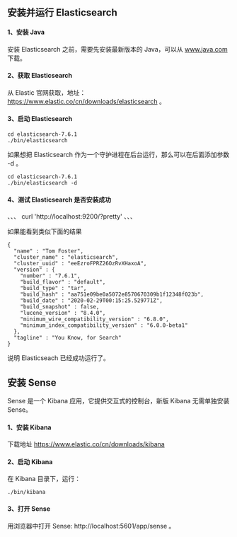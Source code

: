 ## 安装并运行 Elasticsearch

#### 1、安装 Java

安装 Elasticsearch 之前，需要先安装最新版本的 Java，可以从 www.java.com 下载。


#### 2、获取 Elasticsearch

从 Elastic 官网获取，地址：https://www.elastic.co/cn/downloads/elasticsearch 。

#### 3、启动 Elasticsearch

```
cd elasticsearch-7.6.1
./bin/elasticsearch  
```
如果想把 Elasticsearch 作为一个守护进程在后台运行，那么可以在后面添加参数 -d 。

```
cd elasticsearch-7.6.1
./bin/elasticsearch -d
```


#### 4、测试 Elasticsearch 是否安装成功

、、、
curl 'http://localhost:9200/?pretty'
、、、

如果能看到类似下面的结果

```
{
  "name" : "Tom Foster",
  "cluster_name" : "elasticsearch",
  "cluster_uuid" : "eeEzroFPRZ26OzRvXHaxoA",
  "version" : {
    "number" : "7.6.1",
    "build_flavor" : "default",
    "build_type" : "tar",
    "build_hash" : "aa751e09be0a5072e8570670309b1f12348f023b",
    "build_date" : "2020-02-29T00:15:25.529771Z",
    "build_snapshot" : false,
    "lucene_version" : "8.4.0",
    "minimum_wire_compatibility_version" : "6.8.0",
    "minimum_index_compatibility_version" : "6.0.0-beta1"
  },
  "tagline" : "You Know, for Search"
}
```
说明 Elasticseach 已经成功运行了。

## 安装 Sense

Sense 是一个 Kibana 应用，它提供交互式的控制台，新版 Kibana 无需单独安装 Sense。

#### 1、安装 Kibana

下载地址 https://www.elastic.co/cn/downloads/kibana

#### 2、启动 Kibana

在 Kibana 目录下，运行：

```
./bin/kibana
```

#### 3、打开 Sense

用浏览器中打开 Sense: http://localhost:5601/app/sense 。





